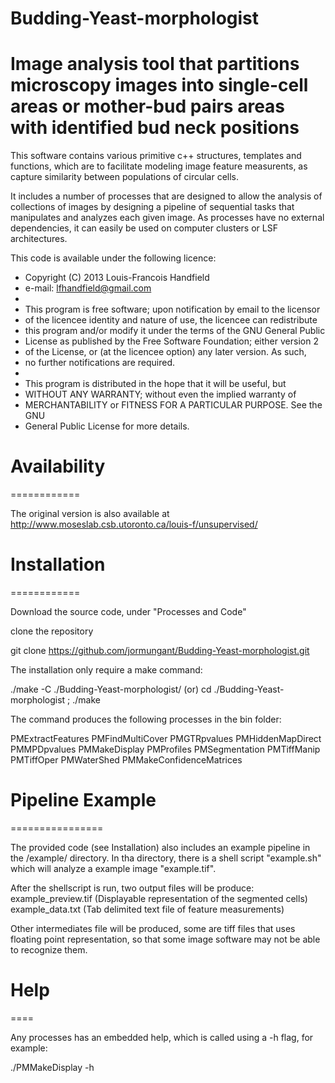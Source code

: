 # Budding-Yeast-morphologist

Image analysis tool that partitions microscopy images into single-cell areas or mother-bud pairs areas with identified bud neck positions
=========================================================

This software contains various primitive c++ structures, templates and functions,
which are to facilitate modeling image feature measurents, as capture similarity
between populations of circular cells.

It includes a number of processes that are designed to allow the analysis of
collections of images by designing a pipeline of sequential tasks that manipulates
and analyzes each given image. As processes have no external dependencies, it can
easily be used on computer clusters or LSF architectures.

This code is available under the following licence:

 * Copyright (C) 2013 Louis-Francois Handfield
 * e-mail: lfhandfield@gmail.com
 *
 * This program is free software; upon notification by email to the licensor
 * of the licencee identity and nature of use, the licencee can redistribute
 * this program and/or modify it under the terms of the GNU General Public
 * License as published by the Free Software Foundation; either version 2 
 * of the License, or (at the licencee option) any later version. As such,
 * no further notifications are required.
 *
 * This program is distributed in the hope that it will be useful, but
 * WITHOUT ANY WARRANTY; without even the implied warranty of
 * MERCHANTABILITY or FITNESS FOR A PARTICULAR PURPOSE.  See the GNU
 * General Public License for more details.

# Availability
============

The original version is also available at 
http://www.moseslab.csb.utoronto.ca/louis-f/unsupervised/

# Installation
============

Download the source code, under "Processes and Code"

clone the repository

git clone https://github.com/jormungant/Budding-Yeast-morphologist.git

The installation only require a make command:

./make -C ./Budding-Yeast-morphologist/
(or)
cd ./Budding-Yeast-morphologist ; ./make

The command produces the following processes in the bin folder:

PMExtractFeatures
PMFindMultiCover
PMGTRpvalues
PMHiddenMapDirect
PMMPDpvalues
PMMakeDisplay
PMProfiles
PMSegmentation
PMTiffManip
PMTiffOper
PMWaterShed
PMMakeConfidenceMatrices

# Pipeline Example
================

The provided code (see Installation) also includes an example pipeline in the
/example/ directory. In tha directory, there is a shell script "example.sh" which
will analyze a example image "example.tif".

After the shellscript is run, two output files will be produce:
	example_preview.tif	(Displayable representation of the segmented cells)
	example_data.txt	(Tab delimited text file of feature measurements)

Other intermediates file will be produced, some are tiff files that uses floating
point representation, so that some image software may not be able to recognize them.

# Help
====

Any processes has an embedded help, which is called using a -h flag, for example:

./PMMakeDisplay -h
